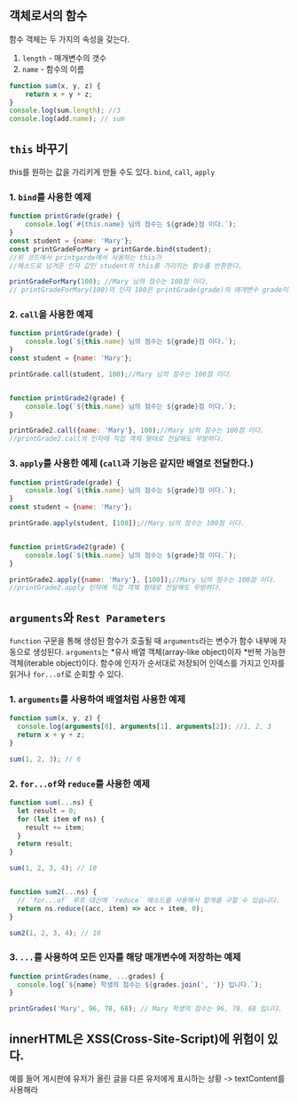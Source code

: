 ## 객체로서의 함수

함수 객체는 두 가지의 속성을 갖는다.
1. ```length``` - 매개변수의 갯수
2. ```name``` - 함수의 이름
```js
function sum(x, y, z) {
    return x + y + z;
}
console.log(sum.length); //3
console.log(add.name); // sum
```

## ```this``` 바꾸기

this를 원하는 값을 가리키게 만들 수도 있다.
```bind```,
```call```,
```apply```

### 1. ```bind```를 사용한 예제
```js
function printGrade(grade) {
    console.log(`#{this.name} 님의 점수는 ${grade}점 이다.`);
}
const student = {name: 'Mary'};
const printGradeForMary = printGarde.bind(student);
//위 코드에서 printgarde에서 사용하는 this가
//메소드로 넘겨준 인자 값인 student의 this를 가리키는 함수를 반환한다.

printGradeForMary(100); //Mary 님의 점수는 100점 이다.
// printGradeForMary(100)의 인자 100은 printGrade(grade)의 매개변수 grade이다.
```
### 2. ```call```을 사용한 예제
```js
function printGrade(grade) {
    console.log(`${this.name} 님의 점수는 ${grade}점 이다.`);
}
const student = {name: 'Mary'};

printGrade.call(student, 100);//Mary 님의 점수는 100점 이다.


function printGrade2(grade) {
    console.log(`${this.name} 님의 점수는 ${grade}점 이다.`);
}

printGrade2.call({name: 'Mary'}, 100);//Mary 님의 점수는 100점 이다.
//printGrade2.call의 인자에 직접 객체 형태로 전달해도 무방하다.
```
### 3. ```apply```를 사용한 예제 (```call```과 기능은 같지만 배열로 전달한다.)
```js
function printGrade(grade) {
    console.log(`${this.name} 님의 점수는 ${grade}점 이다.`);
}
const student = {name: 'Mary'};

printGrade.apply(student, [100]);//Mary 님의 점수는 100점 이다.


function printGrade2(grade) {
    console.log(`${this.name} 님의 점수는 ${grade}점 이다.`);
}

printGrade2.apply({name: 'Mary'}, [100]);//Mary 님의 점수는 100점 이다.
//printGrade2.apply 인자에 직접 객체 형태로 전달해도 무방하다.
```

## ```arguments```와 ```Rest Parameters```
```function``` 구문을 통해 생성된 함수가 호출될 때 ```arguments```라는 변수가 함수 내부에 자동으로 생성된다.
```arguments```는 *유사 배열 객체(array-like object)이자 *반복 가능한 객체(iterable object)이다.
함수에 인자가 순서대로 저장되어 인덱스를 가지고 인자를 읽거나
```for...of```로 순회할 수 있다.
### 1. ```arguments```를 사용하여 배열처럼 사용한 예제
```js
function sum(x, y, z) {
  console.log(arguments[0], arguments[1], arguments[2]); //1, 2, 3
  return x + y + z;
}

sum(1, 2, 3); // 6
```
### 2. ```for...of```와 ```reduce```를 사용한 예제
```js
function sum(...ns) {
  let result = 0;
  for (let item of ns) {
    result += item;
  }
  return result;
}

sum(1, 2, 3, 4); // 10


function sum2(...ns) {
  // `for...of` 루프 대신에 `reduce` 메소드를 사용해서 합계를 구할 수 있습니다.
  return ns.reduce((acc, item) => acc + item, 0);
}

sum2(1, 2, 3, 4); // 10
```

### 3. ```...```를 사용하여 모든 인자를 해당 매개변수에 저장하는 예제
```js
function printGrades(name, ...grades) {
  console.log(`${name} 학생의 점수는 ${grades.join(', ')} 입니다.`);
}

printGrades('Mary', 96, 78, 68); // Mary 학생의 점수는 96, 78, 68 입니다.
```



## innerHTML은 XSS(Cross-Site-Script)에 위험이 있다.

예를 들어 게시판에 유저가 올린 글을 다른 유저에게 표시하는 상황
-> textContent를 사용해라